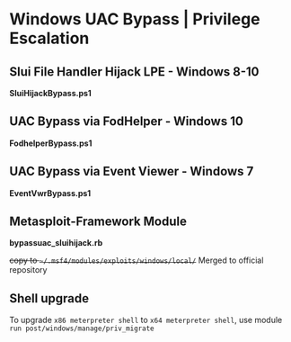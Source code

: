 # Windows UAC Bypass | Privilege Escalation

## Slui File Handler Hijack LPE - Windows 8-10
**SluiHijackBypass.ps1**


## UAC Bypass via FodHelper - Windows 10
**FodhelperBypass.ps1**


## UAC Bypass via Event Viewer - Windows 7
**EventVwrBypass.ps1**


## Metasploit-Framework Module
**bypassuac_sluihijack.rb**

~~copy to ```~/.msf4/modules/exploits/windows/local/```~~
Merged to official repository

## Shell upgrade
To upgrade ```x86 meterpreter shell``` to ```x64 meterpreter shell```, use module ```run post/windows/manage/priv_migrate```

